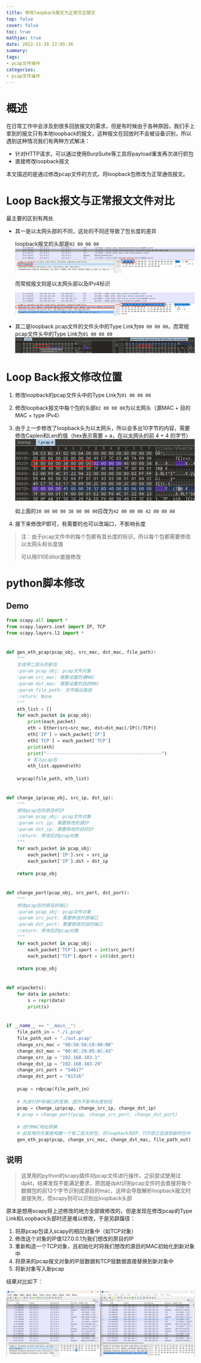 ```yaml
---
title: 修改loopback报文为正常交互报文
top: false
cover: false
toc: true
mathjax: true
date: 2022-11-26 22:05:36
summary:
tags:
- pcap文件操作
categories:
- pcap文件操作
---
```


# 概述

​	在日常工作中会涉及到很多回放报文的需求，但是有时候由于各种原因，我们手上拿到的报文只有本地loopback的报文，这种报文在回放时不会被设备识别，所以遇到这种情况我们有两种方式解决：

- 针对HTTP请求，可以通过使用BurpSuite等工具将payload重发再次进行抓包
- 直接修改loopback报文

本文描述的是通过修改pcap文件的方式，将loopback包修改为正常通信报文。



# Loop Back报文与正常报文文件对比

最主要的区别有两处

- 其一是以太网头部的不同，这处的不同还导致了包长度的差异

  loopback报文的头部是`02 00 00 00`	![](修改loopback报文为正常交互报文/image-20221126232233045.png)

  而常规报文则是以太网头部以及IPv4标识

  ![](修改loopback报文为正常交互报文/image-20221126232429689.png)

- 其二是loopback pcap文件的文件头中的Type Link为`00 00 00 00`，而常规pcap文件头中的Type Link为`01 00 00 00`![](修改loopback报文为正常交互报文/image-20221127002325816.png)



# Loop Back报文修改位置

1. 修改loopback的pcap文件头中的Type Link为`01 00 00 00`

2. 修改loopback报文中每个包的头部`02 00 00 00`为以太网头（源MAC + 目的MAC + type IPv4）

3. 由于上一步修改了loopback头为以太网头，所以会多出10字节的内容，需要修改Caplen和Len的值（hex表示需要 + a，在以太网头的前 4 + 4 的字节）![](修改loopback报文为正常交互报文/image-20221127003919194.png)

   如上面的`38 00 00 00 38 00 00 00`应改为`42 00 00 00 42 00 00 00`

4. 接下来修改IP即可，有需要的也可以改端口，不影响长度

> 注：由于pcap文件中的每个包都有其长度的标识，所以每个包都需要修改以太网头和长度值
>
> 可以用010Editor直接修改



# python脚本修改

## Demo

```python
from scapy.all import *
from scapy.layers.inet import IP, TCP
from scapy.layers.l2 import *


def gen_eth_pcap(pcap_obj, src_mac, dst_mac, file_path):
    """
    生成带二层头的新包
    :param pcap_obj: pcap文件对象
    :param src_mac: 需要设置的源MAC
    :param dst_mac: 需要设置的目的MAC
    :param file_path: 文件输出路径
    :return: None
    """
    eth_list = []
    for each_packet in pcap_obj:
        print(each_packet)
        eth = Ether(src=src_mac, dst=dst_mac)/IP()/TCP()
        eth['IP'] = each_packet['IP']
        eth['TCP'] = each_packet['TCP']
        print(eth)
        print("-------------------------------------------")
        # 写入pcap包
        eth_list.append(eth)

    wrpcap(file_path, eth_list)


def change_ip(pcap_obj, src_ip, dst_ip):
    """
    修改pcap包的原目的IP
    :param pcap_obj: pcap文件对象
    :param src_ip: 需要修改的源IP
    :param dst_ip: 需要修改的目的IP
    :return: 修改后的pcap对象
    """
    for each_packet in pcap_obj:
        each_packet['IP'].src = src_ip
        each_packet['IP'].dst = dst_ip

    return pcap_obj


def change_port(pcap_obj, src_port, dst_port):
    """
    修改pcap包的原目的端口
    :param pcap_obj: pcap文件对象
    :param src_port: 需要修改的源端口
    :param dst_port: 需要修改的目的端口
    :return: 修改后的pcap对象
    """
    for each_packet in pcap_obj:
        each_packet['TCP'].sport = int(src_port)
        each_packet['TCP'].dport = int(dst_port)

    return pcap_obj


def o(packets):
    for data in packets:
        s = repr(data)
        print(s)


if __name__ == "__main__":
    file_path_in = "./1.pcap"
    file_path_out = "./out.pcap"
    change_src_mac = "00:50:56:C0:00:08"
    change_dst_mac = "00:0C:29:D5:6C:43"
    change_src_ip = "192.168.183.1"
    change_dst_ip = "192.168.183.29"
    change_src_port = "54617"
    change_dst_port = "61516"

    pcap = rdpcap(file_path_in)

    # 先进行IP和端口的变换，因为不影响长度校验
    pcap = change_ip(pcap, change_src_ip, change_dst_ip)
    # pcap = change_port(pcap, change_src_port, change_dst_port)

    # 进行MAC地址转换
    # 此处用的方案是构建一个有二层头的包，将loopback的IP、TCP层之后放到新的包中
    gen_eth_pcap(pcap, change_src_mac, change_dst_mac, file_path_out)

```

## 说明

> 这里用的python的scapy插件对pcap文件进行操作，之前尝试使用过dpkt，结果发现不能满足要求，原因是dpkt识别pcap文件时会直接将每个数据包的前12个字节识别成源目的mac，这样会导致解析loopback报文时直接失败，而scapy则可以识别出loopback头部

原本是想用scapy将上述修改的地方全部做修改的，但是发现在修改pcap的Type Link和Loopback头部时还是难以修改，于是另辟蹊径：

1. 将原pcap包读入scapy的相应对象中（如TCP对象）
2. 修改这个对象的IP值127.0.0.1为我们想改的原目的IP
3. 重新构造一个TCP对象，且初始化时将我们想改的源目的MAC初始化到新对象中
4. 将原来的pcap报文对象的IP层数据和TCP层数据直接替换到新对象中
5. 将新对象写入新pcap

结果对比如下：

![](修改loopback报文为正常交互报文/image-20221127010107297.png)





​		
